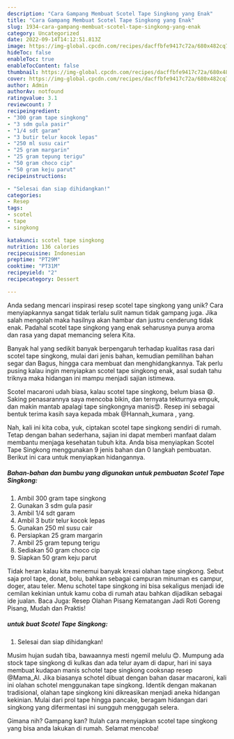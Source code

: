 ```yaml
---
description: "Cara Gampang Membuat Scotel Tape Singkong yang Enak"
title: "Cara Gampang Membuat Scotel Tape Singkong yang Enak"
slug: 1934-cara-gampang-membuat-scotel-tape-singkong-yang-enak
category: Uncategorized
date: 2022-09-14T14:12:51.813Z
image: https://img-global.cpcdn.com/recipes/dacffbfe9417c72a/680x482cq70/scotel-tape-singkong-foto-resep-utama.jpg
hideToc: false
enableToc: true
enableTocContent: false
thumbnail: https://img-global.cpcdn.com/recipes/dacffbfe9417c72a/680x482cq70/scotel-tape-singkong-foto-resep-utama.jpg
cover: https://img-global.cpcdn.com/recipes/dacffbfe9417c72a/680x482cq70/scotel-tape-singkong-foto-resep-utama.jpg
author: Admin
authorAv: notfound
ratingvalue: 3.1
reviewcount: 7
recipeingredient:
- "300 gram tape singkong"
- "3 sdm gula pasir"
- "1/4 sdt garam"
- "3 butir telur kocok lepas"
- "250 ml susu cair"
- "25 gram margarin"
- "25 gram tepung terigu"
- "50 gram choco cip"
- "50 gram keju parut"
recipeinstructions:

- "Selesai dan siap dihidangkan!"
categories:
- Resep
tags:
- scotel
- tape
- singkong

katakunci: scotel tape singkong 
nutrition: 136 calories
recipecuisine: Indonesian
preptime: "PT29M"
cooktime: "PT31M"
recipeyield: "2"
recipecategory: Dessert

---
```





Anda sedang mencari inspirasi resep scotel tape singkong yang unik? Cara menyiapkannya sangat tidak terlalu sulit namun tidak gampang juga. Jika salah mengolah maka hasilnya akan hambar dan justru cenderung tidak enak. Padahal scotel tape singkong yang enak seharusnya punya aroma dan rasa yang dapat memancing selera Kita.





Banyak hal yang sedikit banyak berpengaruh terhadap kualitas rasa dari scotel tape singkong, mulai dari jenis bahan, kemudian pemilihan bahan segar dan Bagus, hingga cara membuat dan menghidangkannya. Tak perlu pusing kalau ingin menyiapkan scotel tape singkong enak,      asal sudah tahu triknya maka hidangan ini mampu menjadi sajian istimewa.














Scotel macaroni udah biasa, kalau scotel tape singkong, belum biasa 😄. Saking penasarannya saya mencoba bikin, dan ternyata tekturnya empuk, dan makin mantab apalagi tape singkongnya manis😍. Resep ini sebagai bentuk terima kasih saya kepada mbak @Hannah_kumara , yang.






Nah, kali ini kita coba, yuk, ciptakan scotel tape singkong sendiri di rumah. Tetap dengan bahan sederhana, sajian ini dapat memberi manfaat dalam membantu menjaga kesehatan tubuh kita. Anda bisa menyiapkan Scotel Tape Singkong menggunakan 9 jenis bahan dan 0 langkah pembuatan. Berikut ini cara untuk menyiapkan hidangannya.

<!--inarticleads1-->

##### Bahan-bahan dan bumbu yang digunakan untuk pembuatan Scotel Tape Singkong:

1. Ambil 300 gram tape singkong
1. Gunakan 3 sdm gula pasir
1. Ambil 1/4 sdt garam
1. Ambil 3 butir telur kocok lepas
1. Gunakan 250 ml susu cair
1. Persiapkan 25 gram margarin
1. Ambil 25 gram tepung terigu
1. Sediakan 50 gram choco cip
1. Siapkan 50 gram keju parut


Tidak heran kalau kita menemui banyak kreasi olahan tape singkong. Sebut saja prol tape, donat, bolu, bahkan sebagai campuran minuman es campur, doger, atau teler. Menu schotel tape singkong ini bisa sekaligus menjadi ide cemilan kekinian untuk kamu coba di rumah atau bahkan dijadikan sebagai ide jualan. Baca Juga: Resep Olahan Pisang Kematangan Jadi Roti Goreng Pisang, Mudah dan Praktis! 

<!--inarticleads2-->

#####  untuk buat Scotel Tape Singkong:


1. Selesai dan siap dihidangkan!

Musim hujan sudah tiba, bawaannya mesti ngemil melulu 😊. Mumpung ada stock tape singkong di kulkas dan ada telur ayam di dapur, hari ini saya membuat kudapan manis schotel tape singkong cooksnap resep @Mama_Al. Jika biasanya schotel dibuat dengan bahan dasar macaroni, kali ini olahan schotel menggunakan tape singkong. Identik dengan makanan tradisional, olahan tape singkong kini dikreasikan menjadi aneka hidangan kekinian. Mulai dari prol tape hingga pancake, beragam hidangan dari singkong yang difermentasi ini sungguh menggugah selera. 

Gimana nih? Gampang kan? Itulah cara menyiapkan scotel tape singkong yang bisa anda lakukan di rumah. Selamat mencoba!
